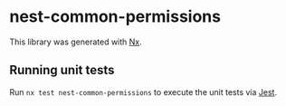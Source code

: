 # nest-common-permissions

This library was generated with [Nx](https://nx.dev).

## Running unit tests

Run `nx test nest-common-permissions` to execute the unit tests via [Jest](https://jestjs.io).
